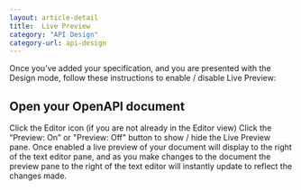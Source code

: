 ```yaml
---
layout: article-detail
title:  Live Preview
category: "API Design"
category-url: api-design
---
```


Once you’ve added your specification, and you are presented with the Design mode, follow these instructions to enable / disable Live Preview:

## Open your OpenAPI document

Click the Editor icon (if you are not already in the Editor view)
Click the “Preview: On” or "Preview: Off" button to show / hide the Live Preview pane.
Once enabled a live preview of your document will display to the right of the text editor pane, and as you make changes to the document the preview pane to the right of the text editor will instantly update to reflect the changes made.